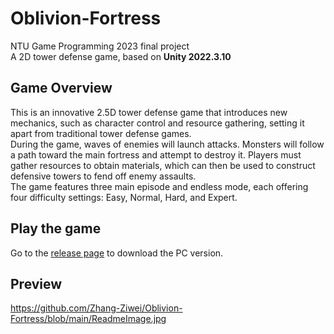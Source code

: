# Oblivion-Fortress
NTU Game Programming 2023 final project  
A 2D tower defense game, based on **Unity 2022.3.10**

## Game Overview
This is an innovative 2.5D tower defense game that introduces new mechanics, such as character control and resource gathering, setting it apart from traditional tower defense games.  
During the game, waves of enemies will launch attacks. Monsters will follow a path toward the main fortress and attempt to destroy it. Players must gather resources to obtain materials, which can then be used to construct defensive towers to fend off enemy assaults.  
The game features three main episode and endless mode, each offering four difficulty settings: Easy, Normal, Hard, and Expert.

## Play the game
Go to the [release page](<https://github.com/Zhang-Ziwei/Oblivion-Fortress/releases>) to download the PC version.

## Preview
![]()<https://github.com/Zhang-Ziwei/Oblivion-Fortress/blob/main/ReadmeImage.jpg>